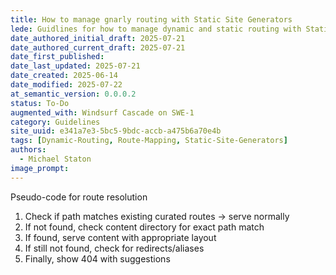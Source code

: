 ```yaml
---
title: How to manage gnarly routing with Static Site Generators
lede: Guidlines for how to manage dynamic and static routing with Static Site Generators
date_authored_initial_draft: 2025-07-21
date_authored_current_draft: 2025-07-21
date_first_published: 
date_last_updated: 2025-07-21
date_created: 2025-06-14
date_modified: 2025-07-22
at_semantic_version: 0.0.0.2
status: To-Do
augmented_with: Windsurf Cascade on SWE-1
category: Guidelines
site_uuid: e341a7e3-5bc5-9bdc-accb-a475b6a70e4b
tags: [Dynamic-Routing, Route-Mapping, Static-Site-Generators]
authors:
  - Michael Staton
image_prompt:
---
```


Pseudo-code for route resolution  
1. Check if path matches existing curated routes → serve normally  
2. If not found, check content directory for exact path match  
3. If found, serve content with appropriate layout  
4. If still not found, check for redirects/aliases  
5. Finally, show 404 with suggestions
